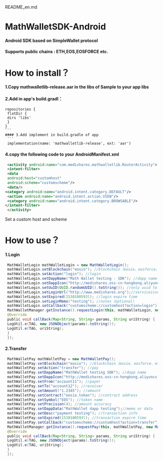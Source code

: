 README_en.md


# MathWalletSDK-Android
#### Android SDK based on SimpleWallet protocol
#### Supports public chains : ETH,EOS,EOSFORCE etc.
# How to install？
#### 1.Copy mathwalletlib-release.aar in the libs of Sample to your app libs
#### 2.Add in app's build.gradl：
```
repositories {
 flatDir {
 dirs 'libs'
 }
}
``` 
#### 3.Add implement in build.gradle of app
 ```
 implementation(name: 'mathwalletlib-release', ext: 'aar')
```
#### 4.copy the following code to your AndroidManifest.xml
```xml
 <activity android:name="com.medishares.mathwalletlib.RouterActivity">
 <intent-filter>
 <data
 android:host="customhost"
 android:scheme="customscheme"/>
 <data/>
<category android:name="android.intent.category.DEFAULT"/>
 <action android:name="android.intent.action.VIEW"/>
 <category android:name="android.intent.category.BROWSABLE"/>
</intent-filter>
 </activity>
```
Set a custom host and scheme
# How to use？
#### 1.Login
```java
 MathWalletLogin mathWalletLogin = new MathWalletLogin();
 mathWalletLogin.setBlockchain("eosio"); //blockchain（eosio、eosforce、ethereum etc）
 mathWalletLogin.setAction("login"); //login
 mathWalletLogin.setDappName("Math Wallet testing - SDK"); //dapp name
 mathWalletLogin.setDappIcon("http://medishares.oss-cn-hongkong.aliyuncs.com/logo/mds-parity.png");//dapp logo Url
 mathWalletLogin.setUuID(UUID.randomUUID().toString()); //only uuid to verify login
 mathWalletLogin.setLoginUrl("http://www.medishares.org");//serviceissued，URL to receive the current login verification
 mathWalletLogin.setExpired(1538100593l); //login expire time
 mathWalletLogin.setLoginMemo("testing"); //notes（optional）
 mathWalletLogin.setCallback("customscheme://customhost?action=login"); //callback，scheme and host must be the same as the RouterActivity in xml
 MathWalletManager.getInstance().requestLogin(this, mathWalletLogin, new MathWalletCallBack() {
 @Override
 public void callBack(Map<String, String> params, String uriString) {
 LogUtil.e(TAG, new JSONObject(params).toString());
 LogUtil.e(TAG, uriString);
 }
 });
```
#### 2.Transfer
```java
 MathWalletPay mathWalletPay = new MathWalletPay();
 mathWalletPay.setBlockchain("eosio"); //blockchain（eosio、eosforce、ethereum etc.）
 mathWalletPay.setAction("transfer"); //pay
 mathWalletPay.setDappName("MathWallet testing SDK"); //dapp name
 mathWalletPay.setDappIcon("http://medishares.oss-cn-hongkong.aliyuncs.com/logo/mds-parity.png");//dapp logo Url
 mathWalletPay.setFrom("account11"); //payer
 mathWalletPay.setTo("account12"); //receiver
 mathWalletPay.setAmount("1.2345"); //amount
 mathWalletPay.setContract("eosio.token"); //contract address
 mathWalletPay.setSymbol("EOS"); //token name
 mathWalletPay.setPrecision(4); //amount accuracy
 mathWalletPay.setDappData("MathWallet dapp testing");//memo or data
 mathWalletPay.setDesc("payment testing"); //transaction info
 mathWalletPay.setExpired(1538100593l); //transaction expire time
 mathWalletPay.setCallback("customscheme://customhost?action=transfer"); //allback，scheme and host must be the same as the RouterActivity in xml
 MathWalletManager.getInstance().requestPay(this, mathWalletPay, new MathWalletCallBack() {
 @Override
 public void callBack(Map<String, String> params, String uriString) {
 LogUtil.e(TAG, new JSONObject(params).toString());
 LogUtil.e(TAG, uriString);
 }
 });
```
